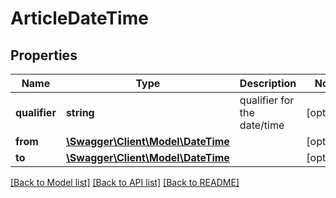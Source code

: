 # ArticleDateTime

## Properties
Name | Type | Description | Notes
------------ | ------------- | ------------- | -------------
**qualifier** | **string** | qualifier for the date/time | [optional] 
**from** | [**\Swagger\Client\Model\\DateTime**](\DateTime.md) |  | [optional] 
**to** | [**\Swagger\Client\Model\\DateTime**](\DateTime.md) |  | [optional] 

[[Back to Model list]](../../README.md#documentation-for-models) [[Back to API list]](../../README.md#documentation-for-api-endpoints) [[Back to README]](../../README.md)

